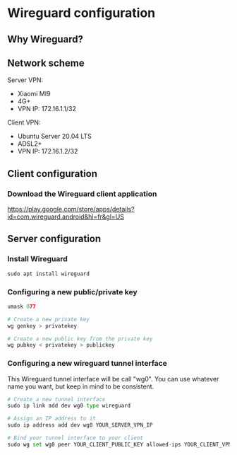 # Wireguard configuration

## Why Wireguard?

## Network scheme

Server VPN:
- Xiaomi MI9
- 4G+
- VPN IP: 172.16.1.1/32

Client VPN:
- Ubuntu Server 20.04 LTS
- ADSL2+
- VPN IP: 172.16.1.2/32

## Client configuration

### Download the Wireguard client application
https://play.google.com/store/apps/details?id=com.wireguard.android&hl=fr&gl=US

### 

## Server configuration

### Install Wireguard

```python
sudo apt install wireguard
```

### Configuring a new public/private key
```python
umask 077

# Create a new private key
wg genkey > privatekey

# Create a new public key from the private key
wg pubkey < privatekey > publickey
```

### Configuring a new wireguard tunnel interface

This Wireguard tunnel interface will be call "wg0". You can use whatever name you want, but keep in mind to be consistent.

```python
# Create a new tunnel interface
sudo ip link add dev wg0 type wireguard

# Assign an IP address to it
sudo ip address add dev wg0 YOUR_SERVER_VPN_IP

# Bind your tunnel interface to your client
sudo wg set wg0 peer YOUR_CLIENT_PUBLIC_KEY allowed-ips YOUR_CLIENT_VPN_IP
```

